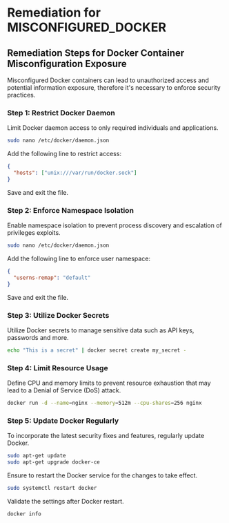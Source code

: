 # Remediation for MISCONFIGURED_DOCKER

## Remediation Steps for Docker Container Misconfiguration Exposure
Misconfigured Docker containers can lead to unauthorized access and potential information exposure, therefore it's necessary to enforce security practices. 

### Step 1: Restrict Docker Daemon 
Limit Docker daemon access to only required individuals and applications.
```bash
sudo nano /etc/docker/daemon.json
```
Add the following line to restrict access:
```json
{
  "hosts": ["unix:///var/run/docker.sock"]
}
```
Save and exit the file. 

### Step 2: Enforce Namespace Isolation 
Enable namespace isolation to prevent process discovery and escalation of privileges exploits.
```bash
sudo nano /etc/docker/daemon.json
```
Add the following line to enforce user namespace:
```json
{
  "userns-remap": "default"
}
```
Save and exit the file. 

### Step 3: Utilize Docker Secrets
Utilize Docker secrets to manage sensitive data such as API keys, passwords and more. 
```bash
echo "This is a secret" | docker secret create my_secret -
```

### Step 4: Limit Resource Usage
Define CPU and memory limits to prevent resource exhaustion that may lead to a Denial of Service (DoS) attack.
```bash
docker run -d --name=nginx --memory=512m --cpu-shares=256 nginx
```

### Step 5: Update Docker Regularly 
To incorporate the latest security fixes and features, regularly update Docker.
```bash
sudo apt-get update
sudo apt-get upgrade docker-ce
```

Ensure to restart the Docker service for the changes to take effect.
```bash
sudo systemctl restart docker
```
Validate the settings after Docker restart.
```bash
docker info
```